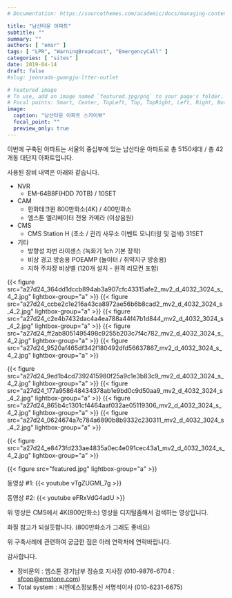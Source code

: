 ```yaml
---
# Documentation: https://sourcethemes.com/academic/docs/managing-content/

title: "남산타운 아파트"
subtitle: ""
summary: ""
authors: [ "emsr" ]
tags: [ "LPR", "WarningBroadcast", "EmergencyCall" ]
categories: [ "sites" ]
date: 2019-04-14
draft: false
#slug: jeonrado-gwangju-ltter-outlet

# Featured image
# To use, add an image named `featured.jpg/png` to your page's folder.
# Focal points: Smart, Center, TopLeft, Top, TopRight, Left, Right, BottomLeft, Bottom, BottomRight.
image:
  caption: "남산타운 아파트 스카이뷰"
  focal_point: ""
  preview_only: true
---
```


이번에 구축된 아파트는 서울의 중심부에 있는 남산타운 아파트로 총 5150세대 / 총 42개동 대단지 아파트입니다.

사용된 장비 내역은 아래와 같습니다.

- NVR
  - EM-64B8F(HDD 70TB) / 10SET
- CAM
  - 한화테크윈 800만화소(4K) / 400만화소
  - 엠스톤 엘리베이터 전용 카메라 (이상음원)
- CMS
  - CMS Station H (초소 / 관리 사무소 이벤트 모니터링 및 검색) 31SET
- 기타
  - 방향성 차번 라이센스 (녹화기 1ch 기본 장착)
  - 비상 경고 방송용 POEAMP (놀이터 / 취약지구 방송용)
  - 지하 주차장 비상벨 (120개 설치 - 원격 리모컨 포함)

{{< figure src="a27d24_364dd1dccb894ab3a907cfc43315afe2_mv2_d_4032_3024_s_4_2.jpg"
           lightbox-group="a" >}}
{{< figure src="a27d24_ccbe2c1e216a43ca8972ae56b6b8cad2_mv2_d_4032_3024_s_4_2.jpg"
           lightbox-group="a" >}}
{{< figure src="a27d24_c2e4b7432dac4a4ea788a44f47b1d844_mv2_d_4032_3024_s_4_2.jpg"
           lightbox-group="a" >}}
{{< figure src="a27d24_ff2ab8051495498c9255b203c7f4c782_mv2_d_4032_3024_s_4_2.jpg"
           lightbox-group="a" >}}
{{< figure src="a27d24_9520af465df342f180492dfd56637867_mv2_d_4032_3024_s_4_2.jpg"
           lightbox-group="a" >}}

{{< figure src="a27d24_9ed1b4cd7392415980f25a9c1e3b83c9_mv2_d_4032_3024_s_4_2.jpg"
           lightbox-group="a" >}}
{{< figure src="a27d24_177a958648434378ab1e9bd0c9d50aa9_mv2_d_4032_3024_s_4_2.jpg"
           lightbox-group="a" >}}
{{< figure src="a27d24_865b4c1301cf4464aaf032ae05119306_mv2_d_4032_3024_s_4_2.jpg"
           lightbox-group="a" >}}
{{< figure src="a27d24_0624674a7c784a6890b8b9332c230311_mv2_d_4032_3024_s_4_2.jpg"
           lightbox-group="a" >}}

{{< figure src="a27d24_e8473fd233ae4835a0ec4e091cec43a1_mv2_d_4032_3024_s_4_2.jpg"
           lightbox-group="a" >}}

{{< figure src="featured.jpg" lightbox-group="a" >}}

동영상 #1:
{{< youtube vTgZUGMl_7g >}}
&nbsp;

동영상 #2:
{{< youtube eFRxVdG4adU >}}
&nbsp;

위 영상은 CMS에서 4K(800만화소) 영상을 디지털줌해서 검색하는 영상입니다.

화질 참고가 되실듯합니다. (800만화소가 그래도 좋네요)

위 구축사례에 관련하여 궁금한 점은 아래 연락처에 연락바랍니다.

감사합니다.

- 장비문의 : 엠스톤 경기남부 정승호 지사장 (010-9876-6704 : sfcop@emstone.com)
- Total system : 씨엔에스정보통신 서명석이사 (010-6231-6675)
